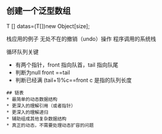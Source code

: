 ## 创建一个泛型数组
T [] datas=(T[])new Object[size];


栈应用的例子
无处不在的撤销（undo）操作
程序调用的系统栈


循环队列关键
* 有两个指针，front 指向队首，tail 指向队尾
* 判断为null front ==tail
* 判断已经满  (tail+1)%c==front   c 是指的队列长度

```
## 链表
* 最简单的动态数据结构
* 更深入的理解引用（或者指针）
* 更深入的理解递归
* 辅助组成其他复杂数据结构
* 真正的动态，不需要处理动态扩容的问题
